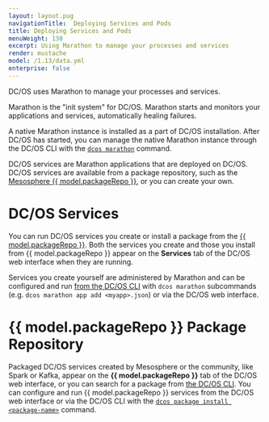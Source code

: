 ```yaml
---
layout: layout.pug
navigationTitle:  Deploying Services and Pods
title: Deploying Services and Pods
menuWeight: 130
excerpt: Using Marathon to manage your processes and services
render: mustache
model: /1.13/data.yml
enterprise: false
---
```


DC/OS uses Marathon to manage your processes and services.

Marathon is the "init system" for DC/OS. Marathon starts and monitors your applications and services, automatically healing failures.

A native Marathon instance is installed as a part of DC/OS installation. After DC/OS has started, you can manage the native Marathon instance through the DC/OS CLI with the [`dcos marathon`](/mesosphere/dcos/1.13/cli/command-reference/dcos-marathon/) command.

DC/OS services are Marathon applications that are deployed on DC/OS. DC/OS services are available from a package repository, such as the [Mesosphere {{ model.packageRepo }}](/mesosphere/dcos/1.13/overview/concepts/#mesosphere-universe), or you can create your own.

#  DC/OS Services

You can run DC/OS services you create or install a package from the [{{ model.packageRepo }}](/mesosphere/dcos/1.13/gui/catalog/). Both the services you create and those you install from {{ model.packageRepo }} appear on the **Services** tab of the DC/OS web interface when they are running.

Services you create yourself are administered by Marathon and can be configured and run [from the DC/OS CLI](/mesosphere/dcos/1.13/cli/command-reference/) with `dcos marathon` subcommands (e.g. `dcos marathon app add <myapp>.json`) or via the DC/OS web interface.

# {{ model.packageRepo }} Package Repository
Packaged DC/OS services created by Mesosphere or the community, like Spark or Kafka, appear on the **{{ model.packageRepo }}** tab of the DC/OS web interface, or you can search for a package from [the DC/OS CLI](/mesosphere/dcos/1.13/cli/command-reference/). You can configure and run {{ model.packageRepo }} services from the DC/OS web interface or via the DC/OS CLI with the [`dcos package install <package-name>`](/mesosphere/dcos/1.13/cli/command-reference/dcos-package/dcos-package-install/) command.
